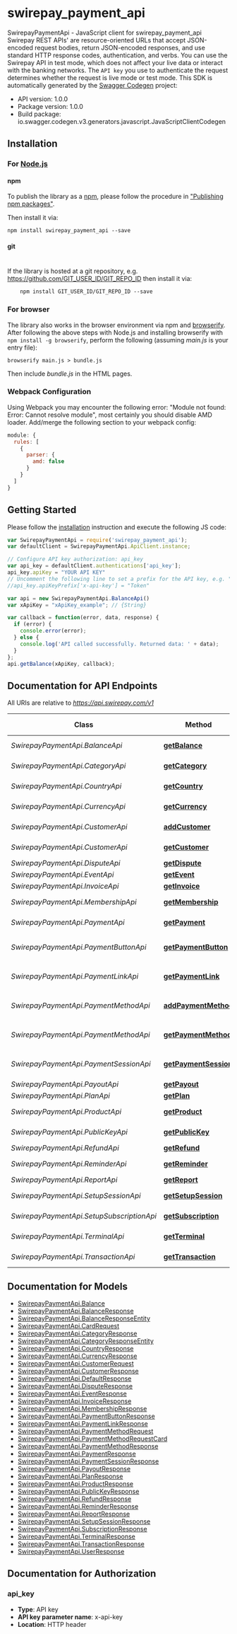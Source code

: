 # swirepay_payment_api

SwirepayPaymentApi - JavaScript client for swirepay_payment_api
Swirepay REST APIs' are resource-oriented URLs that accept JSON-encoded request bodies, return JSON-encoded responses, and use standard HTTP response codes, authentication, and verbs. You can use the Swirepay API in test mode, which does not affect your live data or interact with the banking networks. The `API key` you use to authenticate the request determines whether the request is live mode or test mode.
This SDK is automatically generated by the [Swagger Codegen](https://github.com/swagger-api/swagger-codegen) project:

- API version: 1.0.0
- Package version: 1.0.0
- Build package: io.swagger.codegen.v3.generators.javascript.JavaScriptClientCodegen

## Installation

### For [Node.js](https://nodejs.org/)

#### npm

To publish the library as a [npm](https://www.npmjs.com/),
please follow the procedure in ["Publishing npm packages"](https://docs.npmjs.com/getting-started/publishing-npm-packages).

Then install it via:

```shell
npm install swirepay_payment_api --save
```

#### git
#
If the library is hosted at a git repository, e.g.
https://github.com/GIT_USER_ID/GIT_REPO_ID
then install it via:

```shell
    npm install GIT_USER_ID/GIT_REPO_ID --save
```

### For browser

The library also works in the browser environment via npm and [browserify](http://browserify.org/). After following
the above steps with Node.js and installing browserify with `npm install -g browserify`,
perform the following (assuming *main.js* is your entry file):

```shell
browserify main.js > bundle.js
```

Then include *bundle.js* in the HTML pages.

### Webpack Configuration

Using Webpack you may encounter the following error: "Module not found: Error:
Cannot resolve module", most certainly you should disable AMD loader. Add/merge
the following section to your webpack config:

```javascript
module: {
  rules: [
    {
      parser: {
        amd: false
      }
    }
  ]
}
```

## Getting Started

Please follow the [installation](#installation) instruction and execute the following JS code:

```javascript
var SwirepayPaymentApi = require('swirepay_payment_api');
var defaultClient = SwirepayPaymentApi.ApiClient.instance;

// Configure API key authorization: api_key
var api_key = defaultClient.authentications['api_key'];
api_key.apiKey = "YOUR API KEY"
// Uncomment the following line to set a prefix for the API key, e.g. "Token" (defaults to null)
//api_key.apiKeyPrefix['x-api-key'] = "Token"

var api = new SwirepayPaymentApi.BalanceApi()
var xApiKey = "xApiKey_example"; // {String} 

var callback = function(error, data, response) {
  if (error) {
    console.error(error);
  } else {
    console.log('API called successfully. Returned data: ' + data);
  }
};
api.getBalance(xApiKey, callback);
```

## Documentation for API Endpoints

All URIs are relative to *https://api.swirepay.com/v1*

Class | Method | HTTP request | Description
------------ | ------------- | ------------- | -------------
*SwirepayPaymentApi.BalanceApi* | [**getBalance**](https://github.com/swirepay/swirepay-js/blob/master/docs/BalanceApi.md#getBalance) | **GET** /balance | Get balance
*SwirepayPaymentApi.CategoryApi* | [**getCategory**](https://github.com/swirepay/swirepay-js/blob/master/docs/CategoryApi.md#getCategory) | **GET** /category | Get category
*SwirepayPaymentApi.CountryApi* | [**getCountry**](https://github.com/swirepay/swirepay-js/blob/master/docs/CountryApi.md#getCountry) | **GET** /country | Get country
*SwirepayPaymentApi.CurrencyApi* | [**getCurrency**](https://github.com/swirepay/swirepay-js/blob/master/docs/CurrencyApi.md#getCurrency) | **GET** /currency | Get currency
*SwirepayPaymentApi.CustomerApi* | [**addCustomer**](https://github.com/swirepay/swirepay-js/blob/master/docs/CustomerApi.md#addCustomer) | **POST** /customer | Add a customer
*SwirepayPaymentApi.CustomerApi* | [**getCustomer**](https://github.com/swirepay/swirepay-js/blob/master/docs/CustomerApi.md#getCustomer) | **GET** /customer | Get customers
*SwirepayPaymentApi.DisputeApi* | [**getDispute**](https://github.com/swirepay/swirepay-js/blob/master/docs/DisputeApi.md#getDispute) | **GET** /dispute | Get dispute
*SwirepayPaymentApi.EventApi* | [**getEvent**](https://github.com/swirepay/swirepay-js/blob/master/docs/EventApi.md#getEvent) | **GET** /event | Get event
*SwirepayPaymentApi.InvoiceApi* | [**getInvoice**](https://github.com/swirepay/swirepay-js/blob/master/docs/InvoiceApi.md#getInvoice) | **GET** /invoice | Get invoice
*SwirepayPaymentApi.MembershipApi* | [**getMembership**](https://github.com/swirepay/swirepay-js/blob/master/docs/MembershipApi.md#getMembership) | **GET** /membership | Get membership
*SwirepayPaymentApi.PaymentApi* | [**getPayment**](https://github.com/swirepay/swirepay-js/blob/master/docs/PaymentApi.md#getPayment) | **GET** /payment | Get payment
*SwirepayPaymentApi.PaymentButtonApi* | [**getPaymentButton**](https://github.com/swirepay/swirepay-js/blob/master/docs/PaymentButtonApi.md#getPaymentButton) | **GET** /payment-button | Get payment button
*SwirepayPaymentApi.PaymentLinkApi* | [**getPaymentLink**](https://github.com/swirepay/swirepay-js/blob/master/docs/PaymentLinkApi.md#getPaymentLink) | **GET** /payment-link | Get payment link
*SwirepayPaymentApi.PaymentMethodApi* | [**addPaymentMethod**](https://github.com/swirepay/swirepay-js/blob/master/docs/PaymentMethodApi.md#addPaymentMethod) | **POST** /payment-method | Add a payment method
*SwirepayPaymentApi.PaymentMethodApi* | [**getPaymentMethod**](https://github.com/swirepay/swirepay-js/blob/master/docs/PaymentMethodApi.md#getPaymentMethod) | **GET** /payment-method | Get payment methods
*SwirepayPaymentApi.PaymentSessionApi* | [**getPaymentSession**](https://github.com/swirepay/swirepay-js/blob/master/docs/PaymentSessionApi.md#getPaymentSession) | **GET** /payment-session | Get payment sessions
*SwirepayPaymentApi.PayoutApi* | [**getPayout**](https://github.com/swirepay/swirepay-js/blob/master/docs/PayoutApi.md#getPayout) | **GET** /payout | Get payout
*SwirepayPaymentApi.PlanApi* | [**getPlan**](https://github.com/swirepay/swirepay-js/blob/master/docs/PlanApi.md#getPlan) | **GET** /plan | Get plan
*SwirepayPaymentApi.ProductApi* | [**getProduct**](https://github.com/swirepay/swirepay-js/blob/master/docs/ProductApi.md#getProduct) | **GET** /product | Get product
*SwirepayPaymentApi.PublicKeyApi* | [**getPublicKey**](https://github.com/swirepay/swirepay-js/blob/master/docs/PublicKeyApi.md#getPublicKey) | **GET** /public-key | Get public key
*SwirepayPaymentApi.RefundApi* | [**getRefund**](https://github.com/swirepay/swirepay-js/blob/master/docs/RefundApi.md#getRefund) | **GET** /refund | Get refund
*SwirepayPaymentApi.ReminderApi* | [**getReminder**](https://github.com/swirepay/swirepay-js/blob/master/docs/ReminderApi.md#getReminder) | **GET** /reminder | Get reminder
*SwirepayPaymentApi.ReportApi* | [**getReport**](https://github.com/swirepay/swirepay-js/blob/master/docs/ReportApi.md#getReport) | **GET** /report | Get report
*SwirepayPaymentApi.SetupSessionApi* | [**getSetupSession**](https://github.com/swirepay/swirepay-js/blob/master/docs/SetupSessionApi.md#getSetupSession) | **GET** /setup-session | Get setup session
*SwirepayPaymentApi.SetupSubscriptionApi* | [**getSubscription**](https://github.com/swirepay/swirepay-js/blob/master/docs/SetupSubscriptionApi.md#getSubscription) | **GET** /subscription | Get subscription
*SwirepayPaymentApi.TerminalApi* | [**getTerminal**](https://github.com/swirepay/swirepay-js/blob/master/docs/TerminalApi.md#getTerminal) | **GET** /terminal | Get terminal
*SwirepayPaymentApi.TransactionApi* | [**getTransaction**](https://github.com/swirepay/swirepay-js/blob/master/docs/TransactionApi.md#getTransaction) | **GET** /transaction | Get transaction

## Documentation for Models

 - [SwirepayPaymentApi.Balance](https://github.com/swirepay/swirepay-js/blob/master/docs/Balance.md)
 - [SwirepayPaymentApi.BalanceResponse](https://github.com/swirepay/swirepay-js/blob/master/docs/BalanceResponse.md)
 - [SwirepayPaymentApi.BalanceResponseEntity](https://github.com/swirepay/swirepay-js/blob/master/docs/BalanceResponseEntity.md)
 - [SwirepayPaymentApi.CardRequest](https://github.com/swirepay/swirepay-js/blob/master/docs/CardRequest.md)
 - [SwirepayPaymentApi.CategoryResponse](https://github.com/swirepay/swirepay-js/blob/master/docs/CategoryResponse.md)
 - [SwirepayPaymentApi.CategoryResponseEntity](https://github.com/swirepay/swirepay-js/blob/master/docs/CategoryResponseEntity.md)
 - [SwirepayPaymentApi.CountryResponse](https://github.com/swirepay/swirepay-js/blob/master/docs/CountryResponse.md)
 - [SwirepayPaymentApi.CurrencyResponse](https://github.com/swirepay/swirepay-js/blob/master/docs/CurrencyResponse.md)
 - [SwirepayPaymentApi.CustomerRequest](https://github.com/swirepay/swirepay-js/blob/master/docs/CustomerRequest.md)
 - [SwirepayPaymentApi.CustomerResponse](https://github.com/swirepay/swirepay-js/blob/master/docs/CustomerResponse.md)
 - [SwirepayPaymentApi.DefaultResponse](https://github.com/swirepay/swirepay-js/blob/master/docs/DefaultResponse.md)
 - [SwirepayPaymentApi.DisputeResponse](https://github.com/swirepay/swirepay-js/blob/master/docs/DisputeResponse.md)
 - [SwirepayPaymentApi.EventResponse](https://github.com/swirepay/swirepay-js/blob/master/docs/EventResponse.md)
 - [SwirepayPaymentApi.InvoiceResponse](https://github.com/swirepay/swirepay-js/blob/master/docs/InvoiceResponse.md)
 - [SwirepayPaymentApi.MembershipResponse](https://github.com/swirepay/swirepay-js/blob/master/docs/MembershipResponse.md)
 - [SwirepayPaymentApi.PaymentButtonResponse](https://github.com/swirepay/swirepay-js/blob/master/docs/PaymentButtonResponse.md)
 - [SwirepayPaymentApi.PaymentLinkResponse](https://github.com/swirepay/swirepay-js/blob/master/docs/PaymentLinkResponse.md)
 - [SwirepayPaymentApi.PaymentMethodRequest](https://github.com/swirepay/swirepay-js/blob/master/docs/PaymentMethodRequest.md)
 - [SwirepayPaymentApi.PaymentMethodRequestCard](https://github.com/swirepay/swirepay-js/blob/master/docs/PaymentMethodRequestCard.md)
 - [SwirepayPaymentApi.PaymentMethodResponse](https://github.com/swirepay/swirepay-js/blob/master/docs/PaymentMethodResponse.md)
 - [SwirepayPaymentApi.PaymentResponse](https://github.com/swirepay/swirepay-js/blob/master/docs/PaymentResponse.md)
 - [SwirepayPaymentApi.PaymentSessionResponse](https://github.com/swirepay/swirepay-js/blob/master/docs/PaymentSessionResponse.md)
 - [SwirepayPaymentApi.PayoutResponse](https://github.com/swirepay/swirepay-js/blob/master/docs/PayoutResponse.md)
 - [SwirepayPaymentApi.PlanResponse](https://github.com/swirepay/swirepay-js/blob/master/docs/PlanResponse.md)
 - [SwirepayPaymentApi.ProductResponse](https://github.com/swirepay/swirepay-js/blob/master/docs/ProductResponse.md)
 - [SwirepayPaymentApi.PublicKeyResponse](https://github.com/swirepay/swirepay-js/blob/master/docs/PublicKeyResponse.md)
 - [SwirepayPaymentApi.RefundResponse](https://github.com/swirepay/swirepay-js/blob/master/docs/RefundResponse.md)
 - [SwirepayPaymentApi.ReminderResponse](https://github.com/swirepay/swirepay-js/blob/master/docs/ReminderResponse.md)
 - [SwirepayPaymentApi.ReportResponse](https://github.com/swirepay/swirepay-js/blob/master/docs/ReportResponse.md)
 - [SwirepayPaymentApi.SetupSessionResponse](https://github.com/swirepay/swirepay-js/blob/master/docs/SetupSessionResponse.md)
 - [SwirepayPaymentApi.SubscriptionResponse](https://github.com/swirepay/swirepay-js/blob/master/docs/SubscriptionResponse.md)
 - [SwirepayPaymentApi.TerminalResponse](https://github.com/swirepay/swirepay-js/blob/master/docs/TerminalResponse.md)
 - [SwirepayPaymentApi.TransactionResponse](https://github.com/swirepay/swirepay-js/blob/master/docs/TransactionResponse.md)
 - [SwirepayPaymentApi.UserResponse](https://github.com/swirepay/swirepay-js/blob/master/docs/UserResponse.md)

## Documentation for Authorization


### api_key

- **Type**: API key
- **API key parameter name**: x-api-key
- **Location**: HTTP header

